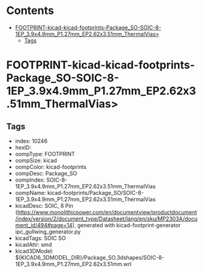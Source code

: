 



Contents
========

* [FOOTPRINT-kicad-kicad-footprints-Package_SO-SOIC-8-1EP_3.9x4.9mm_P1.27mm_EP2.62x3.51mm_ThermalVias>](#footprint-kicad-kicad-footprints-package_so-soic-8-1ep_39x49mm_p127mm_ep262x351mm_thermalvias)
	* [Tags](#tags)

# FOOTPRINT-kicad-kicad-footprints-Package_SO-SOIC-8-1EP_3.9x4.9mm_P1.27mm_EP2.62x3.51mm_ThermalVias>

## Tags

- index: 10246
- hexID: 
- oompType: FOOTPRINT
- oompSize: kicad
- oompColor: kicad-footprints
- oompDesc: Package_SO
- oompIndex: SOIC-8-1EP_3.9x4.9mm_P1.27mm_EP2.62x3.51mm_ThermalVias
- oompName: kicad-footprints/Package_SO/SOIC-8-1EP_3.9x4.9mm_P1.27mm_EP2.62x3.51mm_ThermalVias
- kicadDesc: SOIC, 8 Pin (https://www.monolithicpower.com/en/documentview/productdocument/index/version/2/document_type/Datasheet/lang/en/sku/MP2303A/document_id/494#page=14), generated with kicad-footprint-generator ipc_gullwing_generator.py
- kicadTags: SOIC SO
- kicadAttr: smd
- kicad3DModel: ${KICAD6_3DMODEL_DIR}/Package_SO.3dshapes/SOIC-8-1EP_3.9x4.9mm_P1.27mm_EP2.62x3.51mm.wrl
